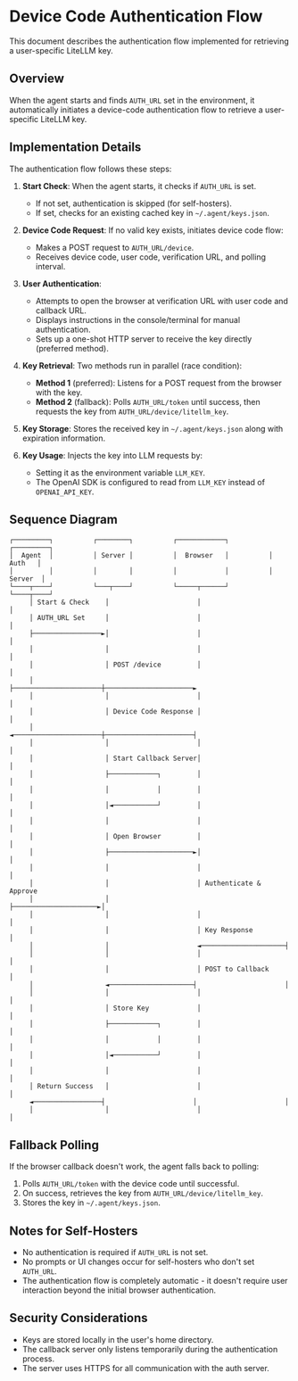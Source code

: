 # Device Code Authentication Flow

This document describes the authentication flow implemented for retrieving a user-specific LiteLLM key.

## Overview

When the agent starts and finds `AUTH_URL` set in the environment, it automatically initiates a device-code authentication flow to retrieve a user-specific LiteLLM key.

## Implementation Details

The authentication flow follows these steps:

1. **Start Check**: When the agent starts, it checks if `AUTH_URL` is set.
   - If not set, authentication is skipped (for self-hosters).
   - If set, checks for an existing cached key in `~/.agent/keys.json`.

2. **Device Code Request**: If no valid key exists, initiates device code flow:
   - Makes a POST request to `AUTH_URL/device`.
   - Receives device code, user code, verification URL, and polling interval.

3. **User Authentication**:
   - Attempts to open the browser at verification URL with user code and callback URL.
   - Displays instructions in the console/terminal for manual authentication.
   - Sets up a one-shot HTTP server to receive the key directly (preferred method).

4. **Key Retrieval**: Two methods run in parallel (race condition):
   - **Method 1** (preferred): Listens for a POST request from the browser with the key.
   - **Method 2** (fallback): Polls `AUTH_URL/token` until success, then requests the key from `AUTH_URL/device/litellm_key`.

5. **Key Storage**: Stores the received key in `~/.agent/keys.json` along with expiration information.

6. **Key Usage**: Injects the key into LLM requests by:
   - Setting it as the environment variable `LLM_KEY`.
   - The OpenAI SDK is configured to read from `LLM_KEY` instead of `OPENAI_API_KEY`.

## Sequence Diagram

```
┌─────────┐          ┌────────┐          ┌────────────┐          ┌─────────┐
│  Agent  │          │ Server │          │  Browser   │          │  Auth   │
│         │          │        │          │            │          │ Server  │
└────┬────┘          └───┬────┘          └─────┬──────┘          └────┬────┘
     │ Start & Check    │                      │                      │
     │ AUTH_URL Set     │                      │                      │
     ├─────────────────►│                      │                      │
     │                  │                      │                      │
     │                  │ POST /device         │                      │
     │                  ├──────────────────────┼──────────────────────►
     │                  │                      │                      │
     │                  │ Device Code Response │                      │
     │                  ◄──────────────────────┼──────────────────────┤
     │                  │                      │                      │
     │                  │ Start Callback Server│                      │
     │                  ├────────────┐         │                      │
     │                  │            │         │                      │
     │                  │◄───────────┘         │                      │
     │                  │                      │                      │
     │                  │ Open Browser         │                      │
     │                  ├─────────────────────►│                      │
     │                  │                      │                      │
     │                  │                      │ Authenticate & Approve
     │                  │                      ├─────────────────────►│
     │                  │                      │                      │
     │                  │                      │ Key Response         │
     │                  │                      ◄─────────────────────┤
     │                  │                      │                      │
     │                  │                      │ POST to Callback     │
     │                  ◄─────────────────────┤                      │
     │                  │                      │                      │
     │                  │ Store Key            │                      │
     │                  ├────────────┐         │                      │
     │                  │            │         │                      │
     │                  │◄───────────┘         │                      │
     │                  │                      │                      │
     │ Return Success   │                      │                      │
     ◄─────────────────┤                      │                      │
     │                  │                      │                      │
```

## Fallback Polling

If the browser callback doesn't work, the agent falls back to polling:

1. Polls `AUTH_URL/token` with the device code until successful.
2. On success, retrieves the key from `AUTH_URL/device/litellm_key`.
3. Stores the key in `~/.agent/keys.json`.

## Notes for Self-Hosters

- No authentication is required if `AUTH_URL` is not set.
- No prompts or UI changes occur for self-hosters who don't set `AUTH_URL`.
- The authentication flow is completely automatic - it doesn't require user interaction beyond the initial browser authentication.

## Security Considerations

- Keys are stored locally in the user's home directory.
- The callback server only listens temporarily during the authentication process.
- The server uses HTTPS for all communication with the auth server.